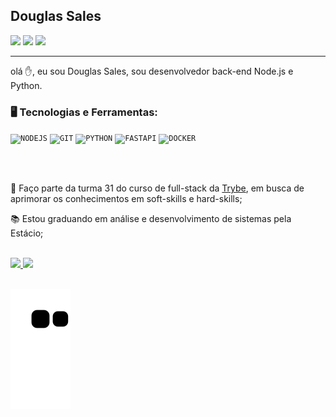 

## Douglas Sales
<div dsplay="inline-block">
    <div>
        <a href="https://instagram.com/douglas.sales24?igshid=ZDdkNTZiNTM=" target="_blank"><img src="https://img.shields.io/badge/-Instagram-%23E4405F?style=for-the-badge&logo=instagram&logoColor=white" target="_blank"></a>
        <a href="https://www.linkedin.com/in/douglas-sales0611/" target="_blank"><img src="https://img.shields.io/badge/-LinkedIn-%230077B5?style=for-the-badge&logo=linkedin&logoColor=white" target="_blank"></a>  
        <a href="douglas.sales0611@gmail.com"
    ><img
      src="https://img.shields.io/badge/-Gmail-D93942?style=for-the-badge&logo=gmail&logoColor=white"
      target="_blank"
  /></a>
    </div>
</div>

<hr />
olá ✋, eu sou Douglas Sales, sou desenvolvedor back-end Node.js e Python.

</br>

### 🖥️ Tecnologias e Ferramentas:
<code><img width="40px" src="https://cdn.jsdelivr.net/gh/devicons/devicon/icons/nodejs/nodejs-original.svg" title = "NODEJS"/></code>
<code><img width="40px" src="https://cdn.jsdelivr.net/gh/devicons/devicon/icons/git/git-original.svg" title = "GIT"/></code>
<code><img width="40px" src="https://cdn.jsdelivr.net/gh/devicons/devicon/icons/python/python-original.svg" title = "PYTHON"/></code>
<code><img width="40px" src="https://cdn.jsdelivr.net/gh/devicons/devicon/icons/fastapi/fastapi-plain.svg" title = "FASTAPI"/></code>
<code><img width="40px" src="https://cdn.jsdelivr.net/gh/devicons/devicon/icons/docker/docker-original.svg" title = "DOCKER"/></code>


</br>
</br>

<div display="inline-block">
    <p align="left">🤿 Faço parte da turma 31 do curso de full-stack da <a href="https://www.betrybe.com/">Trybe</a>, em busca de aprimorar os conhecimentos em soft-skills e hard-skills;</p>
    <p align="left">📚 Estou graduando em análise e desenvolvimento de sistemas pela Estácio;</p>
</div>

</br>

<div>
    <a href="https://github.com/seu-usuário-aqui">
    <img height="180em" src="https://github-readme-stats.vercel.app/api/top-langs/?username=doug-sales1819&layout=compact&langs_count=7&theme=dracula"/>
    <img height="180em" src="https://github-readme-stats.vercel.app/api?username=doug-sales1819&show_icons=true&theme=dracula&include_all_commits=true&count_private=true"/>
</div>
    
</br>

![snake gif](https://github.com/doug-sales1819/doug-sales1819/blob/output/github-contribution-grid-snake.svg)
